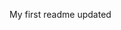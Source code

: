 My first readme                                                                                                                             updated
